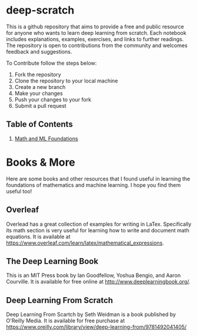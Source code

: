 # deep-scratch
This is a github repository that aims to provide a free and public resource for anyone who wants to learn deep learning from scratch. Each notebook includes explanations, examples, exercises, and links to further readings. The repository is open to contributions from the community and welcomes feedback and suggestions.

To Contribute follow the steps below:
1. Fork the repository
2. Clone the repository to your local machine
3. Create a new branch
4. Make your changes
5. Push your changes to your fork
6. Submit a pull request

## Table of Contents
1. [Math and ML Foundations](#math-and-ml-foundations)

# Books & More
Here are some books and other resources that I found useful in learning the foundations of mathematics and machine learning. I hope you find them useful too!

## Overleaf
Overlead has a great collection of examples for writing in LaTex. Specifically its math section is very useful for learning how to write and document math equations. It is available at https://www.overleaf.com/learn/latex/mathematical_expressions.

## The Deep Learning Book
This is an MIT Press book by Ian Goodfellow, Yoshua Bengio, and Aaron Courville. It is available for free online at http://www.deeplearningbook.org/.

## Deep Learning From Scratch
Deep Learning From Scartch by Seth Weidman is a book published by O'Reilly Media. It is available for free purchase at https://www.oreilly.com/library/view/deep-learning-from/9781492041405/